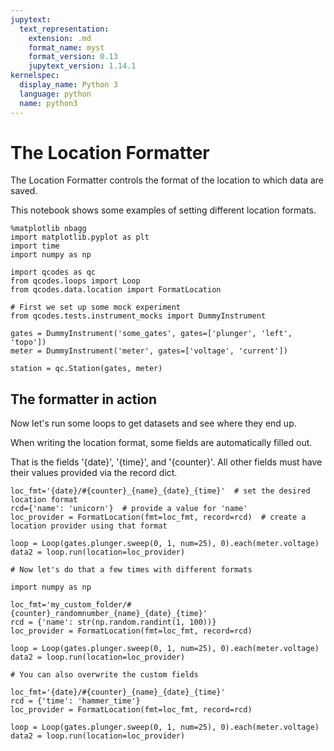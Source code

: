 ```yaml
---
jupytext:
  text_representation:
    extension: .md
    format_name: myst
    format_version: 0.13
    jupytext_version: 1.14.1
kernelspec:
  display_name: Python 3
  language: python
  name: python3
---
```


# The Location Formatter

The Location Formatter controls the format of the location to which data are saved.

This notebook shows some examples of setting different location formats.

```{code-cell} ipython3
%matplotlib nbagg
import matplotlib.pyplot as plt
import time
import numpy as np

import qcodes as qc
from qcodes.loops import Loop
from qcodes.data.location import FormatLocation
```

```{code-cell} ipython3
# First we set up some mock experiment
from qcodes.tests.instrument_mocks import DummyInstrument

gates = DummyInstrument('some_gates', gates=['plunger', 'left', 'topo'])
meter = DummyInstrument('meter', gates=['voltage', 'current'])

station = qc.Station(gates, meter)
```

## The formatter in action

Now let's run some loops to get datasets and see where they end up.

When writing the location format, some fields are automatically filled out.

That is the fields '{date}', '{time}', and '{counter}'.
All other fields must have their values provided via the record dict.

```{code-cell} ipython3
loc_fmt='{date}/#{counter}_{name}_{date}_{time}'  # set the desired location format
rcd={'name': 'unicorn'}  # provide a value for 'name'
loc_provider = FormatLocation(fmt=loc_fmt, record=rcd)  # create a location provider using that format

loop = Loop(gates.plunger.sweep(0, 1, num=25), 0).each(meter.voltage)
data2 = loop.run(location=loc_provider)
```

```{code-cell} ipython3
# Now let's do that a few times with different formats

import numpy as np

loc_fmt='my_custom_folder/#{counter}_randomnumber_{name}_{date}_{time}'
rcd = {'name': str(np.random.randint(1, 100))}
loc_provider = FormatLocation(fmt=loc_fmt, record=rcd)

loop = Loop(gates.plunger.sweep(0, 1, num=25), 0).each(meter.voltage)
data2 = loop.run(location=loc_provider)
```

```{code-cell} ipython3
# You can also overwrite the custom fields

loc_fmt='{date}/#{counter}_{name}_{date}_{time}'
rcd = {'time': 'hammer_time'}
loc_provider = FormatLocation(fmt=loc_fmt, record=rcd)

loop = Loop(gates.plunger.sweep(0, 1, num=25), 0).each(meter.voltage)
data2 = loop.run(location=loc_provider)
```

```{code-cell} ipython3

```
